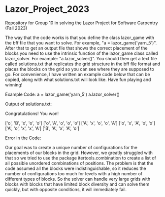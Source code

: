 # Lazor_Project_2023
Repository for Group 10 in solving the Lazor Project for Software Carpentry (Fall 2023)

The way that the code works is that you define the class lazor_game with the bff file 
that you want to solve. For example, "a = lazor_game('yarn_5')". After that to get 
an output file that shows the correct placement of the blocks you need to use the
intrinsic function of the lazor_game class called lazor_solver. For example: 
"a.lazor_solver()". You should then get a text file called solutions.txt that
replicates the grid structure in the bff file format and places the blocks on the
grid so you can see where they are supposed to go. For convenience, I have written
an example code below that can be copied, along with what solutions.txt will look 
like. Have fun playing and winning!

Example Code:
a = lazor_game('yarn_5')
a.lazor_solver()

Output of solutions.txt:

Congratulations! You won! 

['o', 'B', 'x', 'o', 'o']
['o', 'A', 'o', 'o', 'o'] 
['A', 'x', 'o', 'o', 'A'] 
['o', 'x', 'A', 'o', 'x'] 
['A', 'o', 'x', 'x', 'A'] 
['B', 'A', 'x', 'A', 'o'] 

Error in the Code:

Our goal was to create a unique number of configurations for the placements of our blocks
in the grid. However, we greatly struggled with that so we tried to use the package
itertools.combination to create a list of all possible unordered combinations of positions.
The problem is that the code assumed all the blocks were indistinguishable, so it reduces
the number of configurations too much for levels with a high number of different types of
blocks. So the solver can handle very large grids with blocks with blocks that have limited
block diversity and can solve them quickly, but with opposite conditions, it will immediately
fail. 

